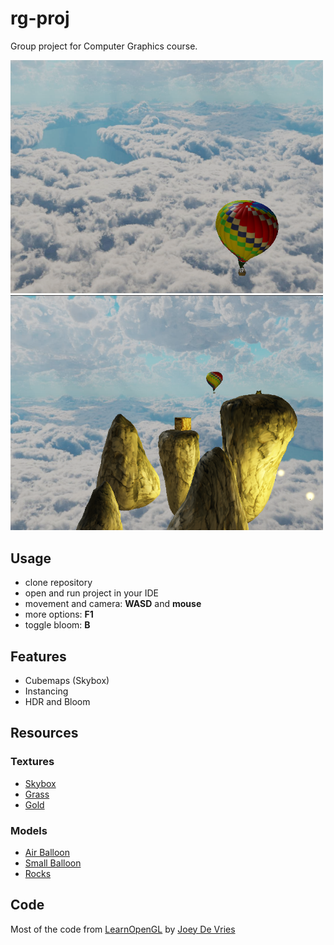# rg-proj

Group project for Computer Graphics course.

<img src="screenshots/screenshot01.png" alt="scr01" width="500"/>  <img src="screenshots/screenshot02.png" alt="scr02" width="500"/>

## Usage
- clone repository
- open and run project in your IDE
- movement and camera: **WASD** and **mouse**
- more options: **F1**
- toggle bloom: **B**

## Features
- Cubemaps (Skybox)
- Instancing
- HDR and Bloom

## Resources
### Textures
- [Skybox](https://assetstore.unity.com/packages/2d/textures-materials/sky/skybox-series-free-103633)
- [Grass](https://www.freeiconspng.com/img/44154)
- [Gold](http://pixelbell.com/beautiful-collection-of-free-gold-textures/)
### Models
- [Air Balloon](https://www.turbosquid.com/3d-models/3d-realistic-air-balloon/1029916)
- [Small Balloon](https://www.turbosquid.com/3d-models/3d-balloon-1581182)
- [Rocks](https://www.turbosquid.com/3d-models/free-rocks-01-3d-model/810197)

## Code
Most of the code from [LearnOpenGL](https://github.com/JoeyDeVries/LearnOpenGL) by [Joey De Vries](https://joeydevries.com/#home)  
